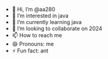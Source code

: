 - 👋 Hi, I’m @aa280
- 👀 I’m interested in java
- 🌱 I’m currently learning java
- 💞️ I’m looking to collaborate on 2024 
- 📫 How to reach me 
- 😄 Pronouns: me
- ⚡ Fun fact: ant

<!---
aa280/aa280 is a ✨ special ✨ repository because its `README.md` (this file) appears on your GitHub profile.
You can click the Preview link to take a look at your changes.
--->
